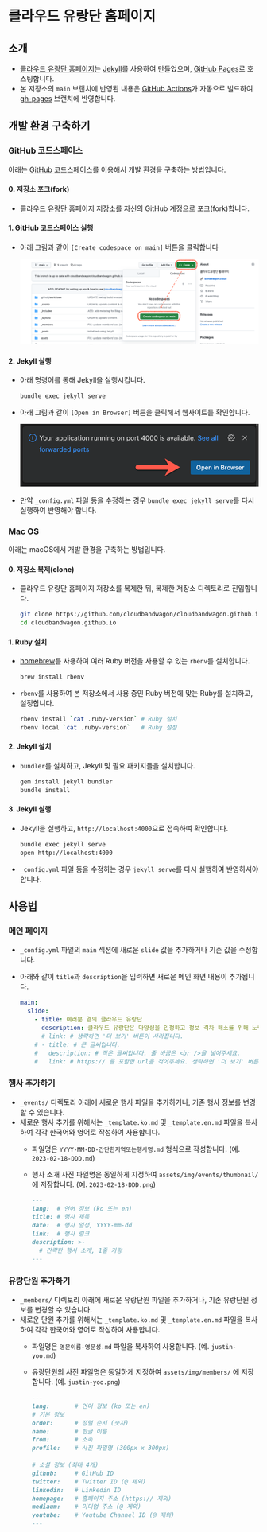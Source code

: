 # 클라우드 유랑단 홈페이지

## 소개

- [클라우드 유랑단 홈페이지](https://bandwagon.cloud/)는 [Jekyll](https://jekyllrb.com/)를 사용하여 만들었으며, [GitHub Pages](https://pages.github.com/)로 호스팅합니다.
- 본 저장소의 `main` 브랜치에 반영된 내용은 [GitHub Actions](https://github.com/cloudbandwagon/cloudbandwagon.github.io/actions)가 자동으로 빌드하여 [gh-pages](https://github.com/cloudbandwagon/cloudbandwagon.github.io/tree/gh-pages) 브랜치에 반영합니다.


## 개발 환경 구축하기

### GitHub 코드스페이스

아래는 [GitHub 코드스페이스](https://docs.github.com/ko/codespaces/overview)를 이용해서 개발 환경을 구축하는 방법입니다.

#### 0. 저장소 포크(fork)

- 클라우드 유랑단 홈페이지 저장소를 자신의 GitHub 계정으로 포크(fork)합니다.

#### 1. GitHub 코드스페이스 실행

- 아래 그림과 같이 `[Create codespace on main]` 버튼을 클릭합니다

  ![Create a new GitHub Codespace instance](./images/gh-codespace-create-instance.png)

#### 2. Jekyll 실행

- 아래 명령어를 통해 Jekyll을 실행시킵니다.

  ```bash
  bundle exec jekyll serve
  ```

- 아래 그림과 같이 `[Open in Browser]` 버튼을 클릭해서 웹사이트를 확인합니다.

  ![Open in browser](./images/gh-codespace-open-in-browser.png)

- 만약 `_config.yml` 파일 등을 수정하는 경우 `bundle exec jekyll serve`를 다시 실행하여 반영해야 합니다.

### Mac OS

아래는 macOS에서 개발 환경을 구축하는 방법입니다.

#### 0. 저장소 복제(clone)

- 클라우드 유랑단 홈페이지 저장소를 복제한 뒤, 복제한 저장소 디렉토리로 진입합니다.

  ```bash
  git clone https://github.com/cloudbandwagon/cloudbandwagon.github.io.git
  cd cloudbandwagon.github.io
  ```

#### 1. Ruby 설치

- [homebrew](https://brew.sh/)를 사용하여 여러 Ruby 버전을 사용할 수 있는 `rbenv`를 설치합니다.

  ```bash
  brew install rbenv
  ```

- `rbenv`를 사용하여 본 저장소에서 사용 중인 Ruby 버전에 맞는 Ruby를 설치하고, 설정합니다.

  ```bash
  rbenv install `cat .ruby-version` # Ruby 설치
  rbenv local `cat .ruby-version`   # Ruby 설정
  ```

#### 2. Jekyll 설치

- `bundler`를 설치하고, Jekyll 및 필요 패키지들을 설치합니다.

  ```bash
  gem install jekyll bundler
  bundle install
  ```

#### 3. Jekyll 실행

- Jekyll을 실행하고, `http://localhost:4000`으로 접속하여 확인합니다.

  ```bash
  bundle exec jekyll serve
  open http://localhost:4000
  ```

- `_config.yml` 파일 등을 수정하는 경우 `jekyll serve`를 다시 실행하여 반영하셔야 합니다.


## 사용법

### 메인 페이지

- `_config.yml` 파일의 `main` 섹션에 새로운 `slide` 값을 추가하거나 기존 값을 수정합니다.
- 아래와 같이 `title`과 `description`을 입력하면 새로운 메인 화면 내용이 추가됩니다.

  ```yaml
  main:
    slide:
      - title: 여러분 곁의 클라우드 유랑단
        description: 클라우드 유랑단은 다양성을 인정하고 정보 격차 해소를 위해 노력합니다. <br />열린 마음으로 서로를 존중하며 다 같이 성장하는 따뜻한 커뮤니티가 되도록 함께 해주세요!
        # link: # 생략하면 '더 보기' 버튼이 사라집니다.
      # - title: # 큰 글씨입니다.
      #   description: # 작은 글씨입니다. 줄 바꿈은 <br />을 넣어주세요.
      #   link: # https:// 를 포함한 url을 적어주세요. 생략하면 '더 보기' 버튼이 사라집니다.
  ```

### 행사 추가하기

- `_events/` 디렉토리 아래에 새로운 행사 파일을 추가하거나, 기존 행사 정보를 변경할 수 있습니다.
- 새로운 행사 추가를 위해서는 `_template.ko.md` 및 `_template.en.md` 파일을 복사하여 각각 한국어와 영어로 작성하여 사용합니다.
  - 파일명은 `YYYY-MM-DD-간단한지역또는행사명.md` 형식으로 작성합니다. (예. `2023-02-18-DDD.md`)
  - 행사 소개 사진 파일명은 동일하게 지정하여 `assets/img/events/thumbnail/` 에 저장합니다. (예. `2023-02-18-DDD.png`)

    ```markdown
    ---
    lang:  # 언어 정보 (ko 또는 en)
    title: # 행사 제목
    date:  # 행사 일정, YYYY-mm-dd
    link:  # 행사 링크
    description: >-
      # 간략한 행사 소개, 1줄 가량
    ---
    ```

### 유랑단원 추가하기

- `_members/` 디렉토리 아래에 새로운 유랑단원 파일을 추가하거나, 기존 유랑단원 정보를 변경할 수 있습니다.
- 새로운 단원 추가를 위해서는 `_template.ko.md` 및 `_template.en.md` 파일을 복사하여 각각 한국어와 영어로 작성하여 사용합니다.
  - 파일명은 `영문이름-영문성.md` 파일을 복사하여 사용합니다. (예. `justin-yoo.md`)
  - 유랑단원의 사진 파일명은 동일하게 지정하여 `assets/img/members/` 에 저장합니다. (예. `justin-yoo.png`)

    ```markdown
    ---
    lang:       # 언어 정보 (ko 또는 en)
    # 기본 정보
    order:      # 정렬 순서 (숫자)
    name:       # 한글 이름
    from:       # 소속
    profile:    # 사진 파일명 (300px x 300px)

    # 소셜 정보 (최대 4개)
    github:     # GitHub ID
    twitter:    # Twitter ID (@ 제외)
    linkedin:   # Linkedin ID
    homepage:   # 홈페이지 주소 (https:// 제외)
    mediaum:    # 미디엄 주소 (@ 제외)
    youtube:    # Youtube Channel ID (@ 제외)
    ---
    ```

